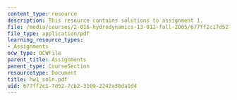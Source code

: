 ```yaml
---
content_type: resource
description: This resource contains solutions to assignment 1.
file: /media/courses/2-016-hydrodynamics-13-012-fall-2005/677ff2c17d527cb231092242a38da1d4_hw1_soln.pdf
file_type: application/pdf
learning_resource_types:
- Assignments
ocw_type: OCWFile
parent_title: Assignments
parent_type: CourseSection
resourcetype: Document
title: hw1_soln.pdf
uid: 677ff2c1-7d52-7cb2-3109-2242a38da1d4
---
```


